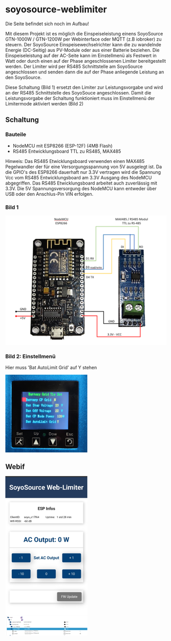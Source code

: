 # soyosource-weblimiter

Die Seite befindet sich noch im Aufbau!

Mit diesem Projekt ist es möglich die Einspeiseleistung einens SoyoSource GTN-1000W / GTN-1200W per Webinterface oder MQTT (z.B iobroker) zu steuern.
Der SoyoSource Einspeisewechselrichter kann die zu wandelnde Energie (DC-Seitig) aus PV-Module oder aus einer Batterie beziehen. Die Einspeiseleistung auf der AC-Seite kann im Einstellmenü als Festwert in Watt oder durch einen auf der Phase angeschlossenen Limiter bereitgestellt werden. Der Limiter wird per RS485 Schnittstelle am SoyoSource angeschlossen und senden dann die auf der Phase anliegende Leistung an den SoyoSource.

Diese Schaltung (Bild 1) ersetzt den Limiter zur Leistungsvorgabe und wird an der RS485 Schnittstelle des SoyoSouce angeschlossen. Damit die Leistungsvorgabe der Schaltung funktioniert muss im Einstellmenü der Limitermode aktiviert werden (Bild 2) 

## Schaltung
### Bauteile
- NodeMCU mit ESP8266 (ESP-12F) (4MB Flash)
- RS485 Entwicklungsboard TTL zu RS485, MAX485

Hinweis: Das RS485 Etwicklungsboard verwenden einen MAX485 Pegelwandler der für eine Versorgungsspannung von 5V ausgelegt ist. Da die GPIO's des ESP8266 dauerhaft nur 3.3V vertragen wird die Spannung Vcc vom RS485 Entwicklungsboard am 3.3V Ausgang des NodeMCU abgegriffen. Das RS485 Etwicklungsboard arbeitet auch zuverlässig mit 3.3V. Die 5V Spannungsversorgung des NodeMCU kann entweder über USB oder den Anschlus-Pin VIN erfolgen.

### Bild 1
<img src="https://github.com/matlen67/soyosource-weblimiter/blob/main/images/wiring_nodemcu_rs485.png" width="512">

### Bild 2: Einstellmenü
Hier muss 'Bat AutoLimit Grid' auf Y stehen

<img src="https://github.com/matlen67/soyosource-weblimiter/blob/main/images/display_setup.jpg" width="256">
  

## Webif
<img src="https://github.com/matlen67/soyosource-weblimiter/blob/main/images/webif_20230212.jpg" width="256">

<img src="https://github.com/matlen67/soyosource-weblimiter/blob/main/images/iobroker_mqtt.png" width="256">


